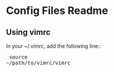 # Config Files Readme

## Using vimrc
In your ~/.vimrc, add the following line::
	<pre>
   	source ~/path/to/vimrc/vimrc
	</pre>
